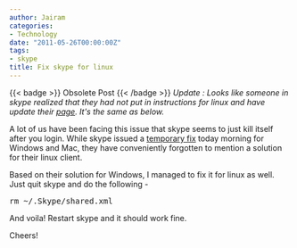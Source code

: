 ```yaml
---
author: Jairam
categories:
- Technology
date: "2011-05-26T00:00:00Z"
tags:
- skype
title: Fix skype for linux
---
```

{{< badge >}}
Obsolete Post
{{< /badge >}}
*Update : Looks like someone in skype realized that they had not put in instructions for linux and have update their [page](http://heartbeat.skype.com/2011/05/problems_signing_into_skype_an.html). It's the same as below.*

A lot of us have been facing this issue that skype seems to just kill itself after you login. While skype issued a [temporary fix](http://heartbeat.skype.com/2011/05/problems_signing_into_skype_an.html) today morning for Windows and Mac, they have conveniently forgotten to mention a solution for their linux client.

Based on their solution for Windows, I managed to fix it for linux as well. Just quit skype and do the following -

<pre>rm ~/.Skype/shared.xml</pre>

And voila! Restart skype and it should work fine.

Cheers!
